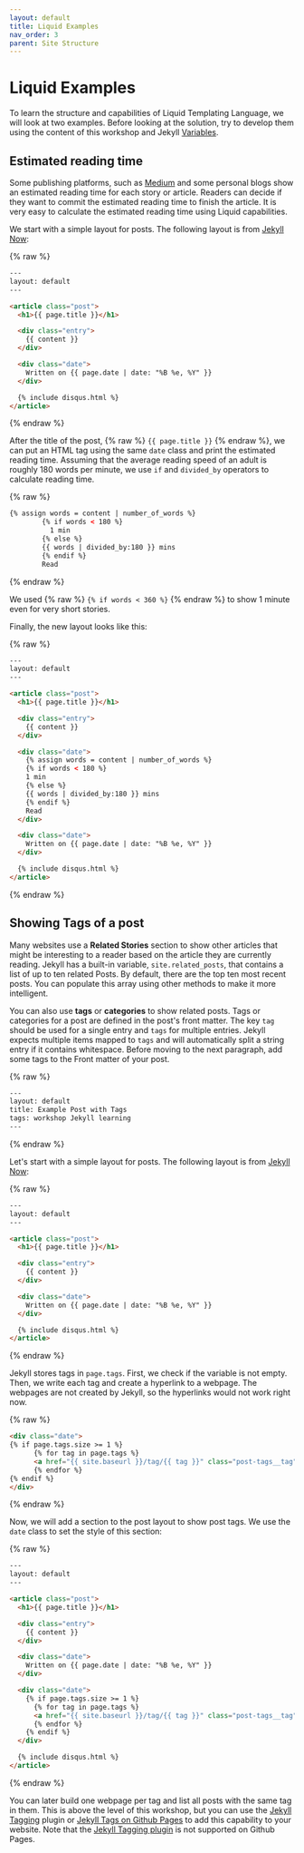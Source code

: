 ```yaml
---
layout: default
title: Liquid Examples
nav_order: 3
parent: Site Structure
---
```


# Liquid Examples

To learn the structure and capabilities of Liquid Templating Language, we will look at two examples. Before looking at the solution, try to develop them using the content of this workshop and Jekyll [Variables](https://jekyllrb.com/docs/variables/).

## Estimated reading time

Some publishing platforms, such as [Medium](https://medium.com/) and some personal blogs show an estimated reading time for each story or article. Readers can decide if they want to commit the estimated reading time to finish the article. It is very easy to calculate the estimated reading time using Liquid capabilities. 

We start with a simple layout for posts. The following layout is from [Jekyll Now]():

{% raw  %}
```html
---
layout: default
---

<article class="post">
  <h1>{{ page.title }}</h1>

  <div class="entry">
    {{ content }}
  </div>

  <div class="date">
    Written on {{ page.date | date: "%B %e, %Y" }}
  </div>

  {% include disqus.html %}
</article>
```
{% endraw %}

After the title of the post, {% raw  %} `{{ page.title }}` {% endraw %}, we can put an HTML tag using the same `date` class and print the estimated reading time. Assuming that the average reading speed of an adult is roughly 180 words per minute, we use `if` and `divided_by` operators to calculate reading time.

{% raw  %}
```html
{% assign words = content | number_of_words %}
        {% if words < 180 %}
          1 min
        {% else %}
        {{ words | divided_by:180 }} mins
        {% endif %}
        Read
```
{% endraw %}

We used {% raw  %} `{% if words < 360 %}` {% endraw %} to show 1 minute even for very short stories.

Finally, the new layout looks like this:

{% raw  %}
```html
---
layout: default
---

<article class="post">
  <h1>{{ page.title }}</h1>

  <div class="entry">
    {{ content }}
  </div>

  <div class="date">
    {% assign words = content | number_of_words %}
    {% if words < 180 %}
    1 min
    {% else %}
    {{ words | divided_by:180 }} mins
    {% endif %}
    Read
  </div>

  <div class="date">
    Written on {{ page.date | date: "%B %e, %Y" }}
  </div>

  {% include disqus.html %}
</article>
```
{% endraw %}


## Showing Tags of a post

Many websites use a **Related Stories** section to show other articles that might be interesting to a reader based on the article they are currently reading. Jekyll has a built-in variable, `site.related_posts`, that contains a list of up to ten related Posts. By default, there are the top ten most recent posts. You can populate this array using other methods to make it more intelligent.

You can also use **tags** or **categories** to show related posts. Tags or categories for a post are defined in the post's front matter. The key `tag` should be used for a single entry and `tags` for multiple entries. Jekyll expects multiple items mapped to `tags` and will automatically split a string entry if it contains whitespace. Before moving to the next paragraph, add some tags to the Front matter of your post.

{% raw  %}
```html
---
layout: default
title: Example Post with Tags
tags: workshop Jekyll learning
---
```
{% endraw %}

Let's start with a simple layout for posts. The following layout is from [Jekyll Now]():

{% raw  %}
```html
---
layout: default
---

<article class="post">
  <h1>{{ page.title }}</h1>

  <div class="entry">
    {{ content }}
  </div>

  <div class="date">
    Written on {{ page.date | date: "%B %e, %Y" }}
  </div>

  {% include disqus.html %}
</article>
```
{% endraw %}

Jekyll stores tags in `page.tags`. First, we check if the variable is not empty. Then, we write each tag and create a hyperlink to a webpage. The webpages are not created by Jekyll, so the hyperlinks would not work right now.

{% raw  %}
```html
<div class="date">
{% if page.tags.size >= 1 %}
      {% for tag in page.tags %}
      <a href="{{ site.baseurl }}/tag/{{ tag }}" class="post-tags__tag">{{ tag }}</a>
      {% endfor %}
{% endif %}
</div>
```
{% endraw %}

Now, we will add a section to the post layout to show post tags. We use the `date` class to set the style of this section:

{% raw  %}


```html
---
layout: default
---

<article class="post">
  <h1>{{ page.title }}</h1>

  <div class="entry">
    {{ content }}
  </div>

  <div class="date">
    Written on {{ page.date | date: "%B %e, %Y" }}
  </div>

  <div class="date">
    {% if page.tags.size >= 1 %}
      {% for tag in page.tags %}
      <a href="{{ site.baseurl }}/tag/{{ tag }}" class="post-tags__tag">{{ tag }}</a>
      {% endfor %}
    {% endif %}
  </div>

  {% include disqus.html %}
</article>
```


{% endraw %}

You can later build one webpage per tag and list all posts with the same tag in them. This is above the level of this workshop, but you can use the [Jekyll Tagging](https://github.com/pattexjekyll-tagging) plugin or [Jekyll Tags on Github Pages](https://longqian.me/2017/02/09github-jekyll-tag/) to add this capability to your website. Note that the [Jekyll Tagging plugin](https://github.com/pattexjekyll-tagging) is not supported on Github Pages.



